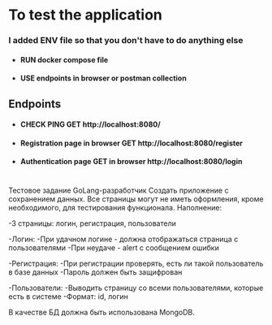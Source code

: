 # To test the application

### I added ENV file so that you don't have to do anything else

- #### RUN docker compose file


- #### USE endpoints in browser or postman collection


## Endpoints


- #### CHECK PING GET http://localhost:8080/


- #### Registration page in browser GET http://localhost:8080/register


- #### Authentication page GET in browser http://localhost:8080/login
#

Тестовое задание GoLang-разработчик
Создать приложение с сохранением данных.
Все страницы могут не иметь оформления, кроме необходимого, для тестирования
функционала.
Наполнение:

-3 страницы: логин, регистрация, пользователи

-Логин:
-При удачном логине - должна отображаться страница с пользователями
-При неудаче - alert с сообщением ошибки

-Регистрация:
-При регистрации проверять, есть ли такой пользователь в базе данных
-Пароль должен быть защифрован

-Пользователи:
-Выводить страницу со всеми пользователями, которые есть в системе
-Формат: id, логин

В качестве БД должна быть использована MongoDB.
